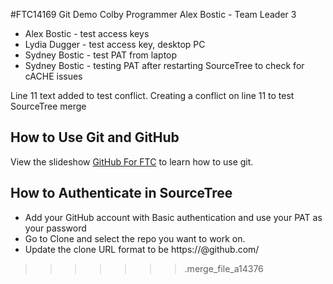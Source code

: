 

#FTC14169 Git Demo
Colby Programmer
Alex Bostic - Team Leader 3




* Alex Bostic - test access keys
* Lydia Dugger - test access key, desktop PC
* Sydney Bostic - test PAT from laptop
* Sydney Bostic - testing PAT after restarting SourceTree to check for cACHE issues


Line 11 text added to test conflict.
Creating a conflict on line 11 to test SourceTree merge

## How to Use Git and GitHub
View the slideshow [GitHub For FTC](https://docs.google.com/presentation/d/e/2PACX-1vRdxxV03USX-ZiNBOIYYMys1KKsUD1KhWgEYJCSp-LtuTpbSeG_JwL-k_wUhqQ8J_ET2D55n5unupJv/pub?start=false&loop=false&delayms=60000)
to learn how to use git.

## How to Authenticate in SourceTree
* Add your GitHub account with Basic authentication and use your PAT as your password
* Go to Clone and select the repo you want to work on.
* Update the clone URL format to be https://<personal-access-token>@github.com/<my-repo-url>
>>>>>>> .merge_file_a14376
